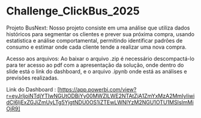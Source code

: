 # Challenge_ClickBus_2025

Projeto BusNext:
Nosso projeto consiste em uma análise que utiliza dados históricos para segmentar os clientes e prever sua próxima compra, usando estatistica e análise comportamental, permitindo identificar padrões de consumo e estimar onde cada cliente tende a realizar uma nova compra.


Acesso aos arquivos:
Ao baixar o arquivo .zip é necessário descompactá-lo para ter acesso ao pdf com a apresentação da solução, onde dentro do slide está o link do dashboard, e o arquivo .ipynb onde está as análises e previsões realizadas.


Link do Dashboard : [https://app.powerbi.com/view?r=eyJrIjoiNTdjYTIwNGUtODBiYy00MWZlLWE2NTAtZjA1ZmYxMzA2MmIyIiwidCI6IjExZGJiZmUyLTg5YjgtNDU0OS1iZTEwLWNlYzM2NGU1OTU1MSIsImMiOjR9]
